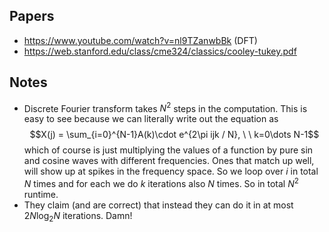 ## Papers

- https://www.youtube.com/watch?v=nl9TZanwbBk (DFT)
- https://web.stanford.edu/class/cme324/classics/cooley-tukey.pdf

## Notes

- Discrete Fourier transform takes $N^2$ steps in the computation. This is easy to see because we can literally write out the equation as $$X(j) = \sum_{i=0}^{N-1}A(k)\cdot e^{2\pi ijk / N}, \ \ k=0\dots N-1$$ which of course is just multiplying the values of a function by pure sin and cosine waves with different frequencies. Ones that match up well, will show up at spikes in the frequency space. So we loop over $i$ in total $N$ times and for each we do $k$ iterations also $N$ times. So in total $N^2$ runtime.
- They claim (and are correct) that instead they can do it in at most $2N \log_2 N$ iterations. Damn!